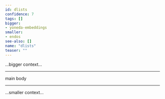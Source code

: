 ```yaml
---
id: dlists
confidence: 7
tags: []
bigger:
- yoneda-embeddings
smaller:
- endos
see-also: []
name: "dlists"
teaser: ""
---
```



...bigger context...

---

main body

---

...smaller context...
